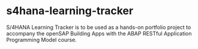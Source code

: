 # s4hana-learning-tracker
S/4HANA Learning Tracker is to be used as a hands-on portfolio project to accompany the openSAP Building Apps with the ABAP RESTful Application Programming Model course.
